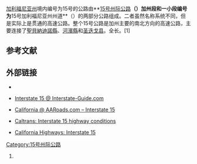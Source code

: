 [加利福尼亚州](../Page/加利福尼亚州.md "wikilink")境内编号为15号的公路由**[15号州际公路](https://zh.wikipedia.org/wiki/15号州际公路 "wikilink")**（）加州段和一小段编号为**15号加利福尼亚州州道**（）的两部分公路组成。二者虽然名称系统不同，但是实际上是贯通的高速公路。整个15号公路是加州主要的南北方向的高速公路，主要连接了[聖貝納迪諾縣](../Page/聖貝納迪諾縣.md "wikilink")、[河濱縣](../Page/河濱縣.md "wikilink")和[圣迭戈县](https://zh.wikipedia.org/wiki/圣迭戈县_\(加利福尼亚州\) "wikilink")。全长。\[1\]

## 参考文献

## 外部链接

  -
  - [Interstate 15 @ Interstate-Guide.com](http://www.interstate-guide.com/i-015.html)

  - [California @ AARoads.com – Interstate 15](http://www.aaroads.com/california/i-015_ca.html)

  - [Caltrans: Interstate 15 highway conditions](http://www.dot.ca.gov/hq/roadinfo/i15)

  - [California Highways: Interstate 15](http://www.cahighways.org/009-016.html#015)

[Category:15号州际公路](https://zh.wikipedia.org/wiki/Category:15号州际公路 "wikilink")

1.